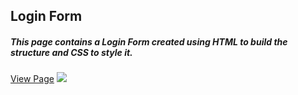 
<h2>Login Form </h2>
<h5>This page contains a Login Form created using HTML to build the structure and CSS to style it.</h5>
<a href="https://ali-alahdal.github.io/Login_Form/">View Page</a>


<img src="images/Login Form.png" />


